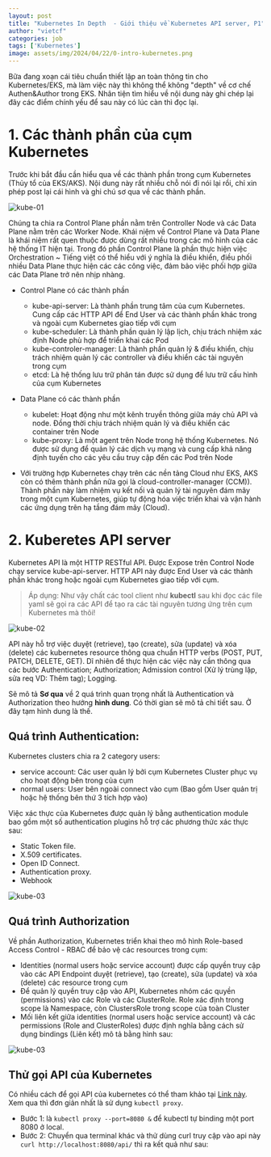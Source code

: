 ```yaml
---
layout: post
title: "Kubernetes In Depth  - Giới thiệu về Kubernetes API server, P1"
author: "vietcf"
categories: job
tags: ['Kubernetes']
image: assets/img/2024/04/22/0-intro-kubernetes.png
---
```


Bữa đang xoạn cái tiêu chuẩn thiết lập an toàn thông tin cho Kubernetes/EKS, mà làm việc này thì không thể không "depth" về cơ chế Authen&Author trong EKS. Nhân tiện tìm hiểu về nội dung này ghi chép lại đây các điểm chính yếu để sau này có lúc càn thì đọc lại.

# 1. Các thành phần của cụm Kubernetes

Trước khi bắt đầu cần hiểu qua về các thành phần trong cụm Kubernetes (Thủy tổ của EKS/AKS). Nội dung này rất nhiều chỗ nói đi nói lại rồi, chỉ xin phép post lại cái hình và ghi chú sơ qua về các thành phần.

![kube-01]({{site.url}}/assets/img/2024/04/22/1-kube.png)

Chúng ta chia ra Control Plane phần nằm trên Controller Node và các Data Plane nằm trên các Worker Node. Khái niệm về Control Plane và Data Plane là khái niệm rất quen thuộc được dùng rất nhiều trong các mô hình của các hệ thống IT hiện tại. Trong đó phần Control Plane là phần thực hiện việc Orchestration ~ Tiếng việt có thể hiểu với ý nghĩa là điều khiển, điều phối nhiều Data Plane thực hiện các các công việc, đảm bảo việc phối hợp giữa các Data Plane trở nên nhịp nhàng. 

* Control Plane có các thành phần
    * kube-api-server: Là thành phần trung tâm của cụm Kubernetes. Cung cấp các HTTP API để End User và các thành phần khác trong và ngoài cụm Kubernetes giao tiếp với cụm
    * kube-scheduler: Là thành phần quản lý lập lịch, chịu trách nhiệm xác định Node phù hợp để triển khai các Pod
    * kube-controler-manager: Là thành phần quản lý & điều khiển, chịu trách nhiệm quản lý các controller và điều khiển các tài nguyên trong cụm
    * etcd: Là hệ thống lưu trữ phân tán được sử dụng để lưu trữ cấu hình của cụm Kubernetes

* Data Plane có các thành phần
    * kubelet: Hoạt động như một kênh truyền thông giữa máy chủ API và node. Đồng thời chịu trách nhiệm quản lý và điều khiển các container trên Node
    * kube-proxy: Là một agent trên Node trong hệ thống Kubernetes. Nó được sử dụng để quản lý các dịch vụ mạng và cung cấp khả năng định tuyến cho các yêu cầu truy cập đến các Pod trên Node

* Với trường hợp Kubernetes chạy trên các nền tảng Cloud như EKS, AKS còn có thêm thành phần nữa gọi là cloud-controller-manager (CCM)). Thành phần này làm nhiệm vụ kết nối và quản lý tài nguyên đám mây trong một cụm Kubernetes, giúp tự động hóa việc triển khai và vận hành các ứng dụng trên hạ tầng đám mây (Cloud).

# 2. Kuberetes API server

Kubernetes API là một HTTP RESTful API. Được Expose trên Control Node chạy service kube-api-server. HTTP API này được End User và các thành phần khác trong hoặc ngoài cụm Kubernetes giao tiếp với cụm. 

>Áp dụng: Như vậy chất các tool client như **kubectl** sau khi đọc các file yaml sẽ gọi ra các API để tạo ra các tài nguyên tương ứng trên cụm Kubernetes mà thôi!

![kube-02]({{site.url}}/assets/img/2024/04/22/2-kube.png)

API này hỗ trợ việc duyệt (retrieve), tạo (create), sửa (update) và xóa (delete) các kubernetes resource thông qua chuẩn HTTP verbs (POST, PUT, PATCH, DELETE, GET). Dĩ nhiên để thực hiện các việc này cần thông qua các bước Authentication; Authorization; Admission control (Xử lý trùng lặp, sửa req VD: Thêm tag); Logging.

Sẽ mô tả **Sơ qua** về 2 quá trình quan trọng nhất là Authentication và Authorization theo hướng **hình dung**. Có thời gian sẽ mô tả chi tiết sau. Ở đây tạm hình dung là thế.

## Quá trình Authentication:
Kubernetes clusters chia ra 2 category users: 
- service account: Các user quản lý bởi cụm Kubernetes Cluster phục vụ cho hoạt động bên trong của cụm
- normal users: User bên ngoài connect vào cụm (Bao gồm User quản trị hoặc hệ thống bên thứ 3 tích hợp vào)

Việc xác thực của Kubernetes được quản lý bằng authentication module bao gồm một số authentication plugins hỗ trợ các phương thức xác thực sau:

- Static Token file.
- X.509 certificates.
- Open ID Connect.
- Authentication proxy.
- Webhook

![kube-03]({{site.url}}/assets/img/2024/04/22/3-kube.png)

## Quá trình Authorization

Về phần Authorization, Kubernetes triển khai theo mô hình Role-based Access Control - RBAC để bảo vệ các resources trong cụm:
- Identities (normal users hoặc service account) được cấp quyền truy cập vào các API Endpoint duyệt (retrieve), tạo (create), sửa (update) và xóa (delete) các resource trong cụm
- Để quản lý quyền truy cập vào API, Kubernetes nhóm các quyền (permissions) vào các Role và các ClusterRole. Role xác định trong scope là Namespace, còn ClustersRole trong scope của toàn Cluster
- Mối liên kết giữa identities (normal users hoặc service account) và các permissions (Role and ClusterRoles) được định nghĩa bằng cách sử dụng bindings (Liên kết) mô tả bằng hình sau:

![kube-03]({{site.url}}/assets/img/2024/04/22/4-kube.png)

## Thử gọi API của Kubernetes

Có nhiều cách để gọi API của kubernetes có thể tham khảo tại [Link này](https://kubernetes.io/docs/tasks/administer-cluster/access-cluster-api/). Xem qua thì đơn giản nhất là sử dụng ```kubectl proxy```.

* Bước 1:  là ```kubectl proxy --port=8080 &``` để kubectl tự binding một port 8080 ở local.
* Bước 2: Chuyển qua terminal khác và thử dùng curl truy cập vào api này ```curl http://localhost:8080/api/``` thì ra kết quả như sau:


